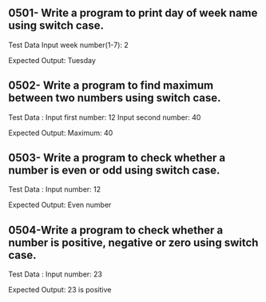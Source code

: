 
## 0501- Write a program to print day of week name using switch case.
Test Data
Input week number(1-7): 2

Expected Output:
Tuesday


## 0502- Write a program to find maximum between two numbers using switch case.
Test Data :
Input first number: 12
Input second number: 40

Expected Output:
Maximum: 40


## 0503- Write a program to check whether a number is even or odd using switch case.
Test Data :
Input number: 12

Expected Output:
Even number


## 0504-Write a program to check whether a number is positive, negative or zero using switch case.
Test Data :
Input number: 23

Expected Output:
23 is positive